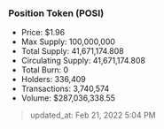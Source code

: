 
  ### Position Token (POSI)
  - Price: $1.96
  - Max Supply: 100,000,000
  - Total Supply: 41,671,174.808
  - Circulating Supply: 41,671,174.808
  - Total Burn: 0
  - Holders: 336,409
  - Transactions: 3,740,574
  - Volume: $287,036,338.55

  > updated_at: Feb 21, 2022 5:04 PM
